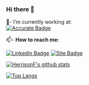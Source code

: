 ### Hi there 👋

💼- I’m currently working at: 
<br/>
[![Accurate Badge](https://blog.accurate.com.br/wp-content/uploads/2020/08/logov2.svg)](https://accurate.com.br/)
<br/>

📫- <b>How to reach me:</b> <br/>

[![Linkedin Badge](https://img.shields.io/badge/%20-LinkedIn-blue?style=for-the-badge&logo=linkedin)](https://www.linkedin.com/in/herrison-féres-423023103)
[![Site Badge](https://img.shields.io/static/v1?&message=Currículo&color=important)](https://herrisonf.github.io/)

[![HerrisonF's github stats](https://github-readme-stats.vercel.app/api?username=HerrisonF&show_icons=true&theme=highcontrast)](https://github.com/anuraghazra/github-readme-stats)

 <!--[![stats](https://cr-skills-chart-widget.azurewebsites.net/api/api?username=abel13)]()-->
 [![Top Langs](https://github-readme-stats.vercel.app/api/top-langs/?username=HerrisonF&layout=demo&theme=tokyonight)](https://github.com/anuraghazra/github-readme-stats)
